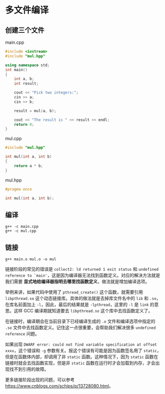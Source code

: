 # 多文件编译

## 创建三个文件

main.cpp

```cpp
#include <iostream>
#include "mul.hpp"

using namespace std;
int main()
{
    int a, b;
    int result;

    cout << "Pick two integers:";
    cin >> a;
    cin >> b;

    result = mul(a, b);

    cout << "The result is " << result << endl;
    return 0;
}

```

mul.cpp

```cpp
#include "mul.hpp"

int mul(int a, int b)
{
    return a * b;
}
```

mul.hpp

```cpp
#pragma once

int mul(int a, int b);
```

## 编译

```shell
g++ -c main.cpp
g++ -c mul.cpp
```

## 链接

```shell
g++ main.o mul.o -o mul
```

链接阶段的常见的错误是 `collect2: ld returned 1 exit status` 和 ``undefined reference to `main'``，这是因为编译器无法找到函数定义。对应的解决方法就是我们需要 **显式地给编译器指明去哪里找函数定义**，做法就是增加编译选项。

举例来讲，如果代码中使用了 `pthread_create()` 这个函数，就需要引用 `libpthread.so` 这个动态链接库。具体的做法就是去掉库文件名中的 `lib` 和 `.so`，在库名前面加上 `-l`，因此，最后的结果就是 `-lpthread`，这里的 `-l` 是 `link` 的意思。这样 GCC 编译期就知道要去 `libpthread.so` 这个库中去找函数定义了。

在链接时，编译期会在当前目录下已经编译生成的 `.o` 文件和编译选项中指定的 `.so` 文件中去找函数定义。记住这一点很重要，会帮助我们解决很多 `undefined reference` 问题。

如果出现 `DWARF error: could not find variable specification at offset xxxx`，这个错误和 `-g` 参数有关。报这个错误有可能是因为函数签名用了 `static`，但是在函数体内部，却调用了非 `static` 函数。这种情况下，因为 `static` 函数在链接时就会去找函数实现，但是非 `static` 函数在运行时才会加载到内存，才会出现找不到引用的故障。

更多链接阶段出现的问题，可以参考 <https://www.cnblogs.com/schips/p/13728080.html>。
